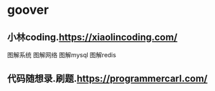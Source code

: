 # goover

## 小林coding.https://xiaolincoding.com/
  图解系统
  图解网络
  图解mysql
  图解redis
  
## 代码随想录.刷题.https://programmercarl.com/
